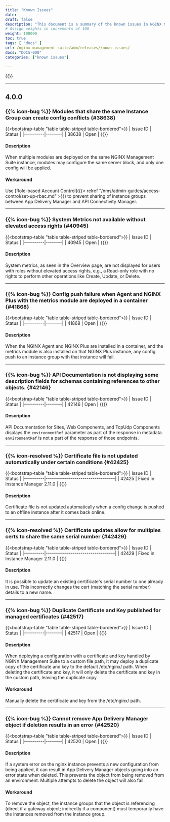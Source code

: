 ```yaml
---
title: "Known Issues"
date: 
draft: false
description: "This document is a summary of the known issues in NGINX Management Suite App Delivery Manager. Fixed issues are removed after **45 days**. <p>We recommend upgrading to the latest version of App Delivery Manager to take advantage of new features, improvements, and bug fixes.</p>"
# Assign weights in increments of 100
weight: 100000
toc: true
tags: [ "docs" ]
url: /nginx-management-suite/adm/releases/known-issues/
docs: "DOCS-000"
categories: ["known issues"]

---
```

{{<rn-styles>}}

---

## 4.0.0

###  {{% icon-bug %}} Modules that share the same Instance Group can create config conflicts {#38638}

{{<bootstrap-table "table table-striped table-bordered">}}
| Issue ID | Status |
|----------|--------|
| 38638    | Open   |
{{</bootstrap-table>}}

#### Description

When multiple modules are deployed on the same NGINX Management Suite instance, modules may configure the same server block, and only one config will be applied.

#### Workaround

Use [Role-based Account Control]({{< relref "/nms/admin-guides/access-control/set-up-rbac.md" >}}) to prevent sharing of instance groups between App Delivery Manager and API Connectivity Manager.

---

###  {{% icon-bug %}} System Metrics not available without elevated access rights {#40945}

{{<bootstrap-table "table table-striped table-bordered">}}
| Issue ID | Status |
|----------|--------|
| 40945    | Open   |
{{</bootstrap-table>}}

#### Description

System metrics, as seen in the Overview page, are not displayed for users with roles without elevated access rights, e.g., a Read-only role with no rights to perform other operations like Create, Update, or Delete.

---

###  {{% icon-bug %}} Config push failure when Agent and NGINX Plus with the metrics module are deployed in a container {#41868}

{{<bootstrap-table "table table-striped table-bordered">}}
| Issue ID | Status |
|----------|--------|
| 41868    | Open   |
{{</bootstrap-table>}}

#### Description

When the NGINX Agent and NGINX Plus are installed in a container, and the metrics module is also installed on that NGINX Plus instance, any config push to an instance group with that instance will fail.

---

###  {{% icon-bug %}} API Documentation is not displaying some description fields for schemas containing references to other objects. {#42146}

{{<bootstrap-table "table table-striped table-bordered">}}
| Issue ID | Status |
|----------|--------|
| 42146    | Open   |
{{</bootstrap-table>}}

#### Description

API Documentation for Sites, Web Components, and TcpUdp Components displays the `environmentRef` parameter as part of the response in metadata. `environmentRef` is not a part of the response of those endpoints.

---

###  {{% icon-resolved %}} Certificate file is not updated automatically under certain conditions {#42425}

{{<bootstrap-table "table table-striped table-bordered">}}
| Issue ID | Status                           |
|----------|----------------------------------|
| 42425    | Fixed in Instance Manager 2.11.0 |
{{</bootstrap-table>}}

#### Description

Certificate file is not updated automatically when a config change is pushed to an offline instance after it comes back online.

---

###  {{% icon-resolved %}} Certificate updates allow for multiples certs to share the same serial number {#42429}

{{<bootstrap-table "table table-striped table-bordered">}}
| Issue ID | Status                           |
|----------|----------------------------------|
| 42429    | Fixed in Instance Manager 2.11.0 |
{{</bootstrap-table>}}

#### Description

It is possible to update an existing certificate's serial number to one already in use. This incorrectly changes the cert (matching the serial number) details to a new name.

---

###  {{% icon-bug %}} Duplicate Certificate and Key published for managed certificates {#42517}

{{<bootstrap-table "table table-striped table-bordered">}}
| Issue ID | Status |
|----------|--------|
| 42517    | Open   |
{{</bootstrap-table>}}

#### Description

When deploying a configuration with a certificate and key handled by NGINX Management Suite to a custom file path, it may deploy a duplicate copy of the certificate and key to the default /etc/nginx/ path. When deleting the certificate and key, it will only delete the certificate and key in the custom path, leaving the duplicate copy.

#### Workaround

Manually delete the certificate and key from the /etc/nginx/ path.

---

###  {{% icon-bug %}} Cannot remove App Delivery Manager object if deletion results in an error {#42520}

{{<bootstrap-table "table table-striped table-bordered">}}
| Issue ID | Status |
|----------|--------|
| 42520    | Open   |
{{</bootstrap-table>}}

#### Description

If a system error on the nginx instance prevents a new configuration from being applied, it can result in App Delivery Manager objects going into an error state when deleted. This prevents the object from being removed from an environment. Multiple attempts to delete the object will also fail.

#### Workaround

To remove the object, the instance groups that the object is referencing (direct if a gateway object; indirectly if a component) must temporarily have the instances removed from the instance group.
